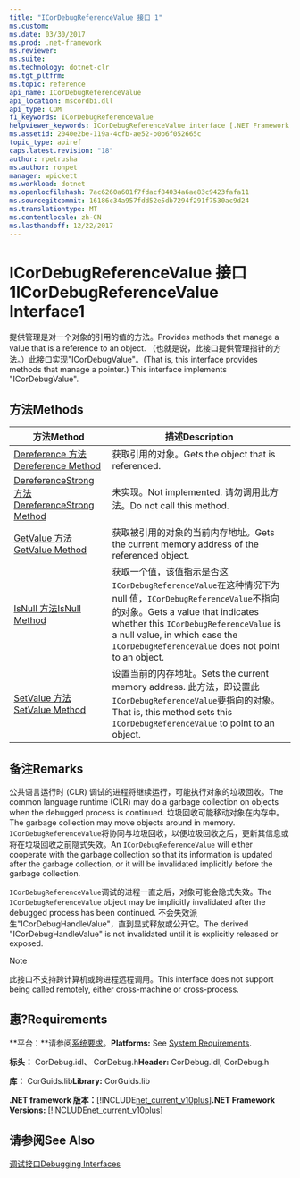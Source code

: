 ```yaml
---
title: "ICorDebugReferenceValue 接口 1"
ms.custom: 
ms.date: 03/30/2017
ms.prod: .net-framework
ms.reviewer: 
ms.suite: 
ms.technology: dotnet-clr
ms.tgt_pltfrm: 
ms.topic: reference
api_name: ICorDebugReferenceValue
api_location: mscordbi.dll
api_type: COM
f1_keywords: ICorDebugReferenceValue
helpviewer_keywords: ICorDebugReferenceValue interface [.NET Framework debugging]
ms.assetid: 2040e2be-119a-4cfb-ae52-b0b6f052665c
topic_type: apiref
caps.latest.revision: "18"
author: rpetrusha
ms.author: ronpet
manager: wpickett
ms.workload: dotnet
ms.openlocfilehash: 7ac6260a601f7fdacf84034a6ae83c9423fafa11
ms.sourcegitcommit: 16186c34a957fdd52e5db7294f291f7530ac9d24
ms.translationtype: MT
ms.contentlocale: zh-CN
ms.lasthandoff: 12/22/2017
---
```

# <a name="icordebugreferencevalue-interface1"></a><span data-ttu-id="6bf97-102">ICorDebugReferenceValue 接口 1</span><span class="sxs-lookup"><span data-stu-id="6bf97-102">ICorDebugReferenceValue Interface1</span></span>
<span data-ttu-id="6bf97-103">提供管理是对一个对象的引用的值的方法。</span><span class="sxs-lookup"><span data-stu-id="6bf97-103">Provides methods that manage a value that is a reference to an object.</span></span> <span data-ttu-id="6bf97-104">（也就是说，此接口提供管理指针的方法。）此接口实现"ICorDebugValue"。</span><span class="sxs-lookup"><span data-stu-id="6bf97-104">(That is, this interface provides methods that manage a pointer.) This interface implements "ICorDebugValue".</span></span>  
  
## <a name="methods"></a><span data-ttu-id="6bf97-105">方法</span><span class="sxs-lookup"><span data-stu-id="6bf97-105">Methods</span></span>  
  
|<span data-ttu-id="6bf97-106">方法</span><span class="sxs-lookup"><span data-stu-id="6bf97-106">Method</span></span>|<span data-ttu-id="6bf97-107">描述</span><span class="sxs-lookup"><span data-stu-id="6bf97-107">Description</span></span>|  
|------------|-----------------|  
|[<span data-ttu-id="6bf97-108">Dereference 方法</span><span class="sxs-lookup"><span data-stu-id="6bf97-108">Dereference Method</span></span>](../../../../docs/framework/unmanaged-api/debugging/icordebugreferencevalue-dereference-method.md)|<span data-ttu-id="6bf97-109">获取引用的对象。</span><span class="sxs-lookup"><span data-stu-id="6bf97-109">Gets the object that is referenced.</span></span>|  
|[<span data-ttu-id="6bf97-110">DereferenceStrong 方法</span><span class="sxs-lookup"><span data-stu-id="6bf97-110">DereferenceStrong Method</span></span>](../../../../docs/framework/unmanaged-api/debugging/icordebugreferencevalue-dereferencestrong-method.md)|<span data-ttu-id="6bf97-111">未实现。</span><span class="sxs-lookup"><span data-stu-id="6bf97-111">Not implemented.</span></span> <span data-ttu-id="6bf97-112">请勿调用此方法。</span><span class="sxs-lookup"><span data-stu-id="6bf97-112">Do not call this method.</span></span>|  
|[<span data-ttu-id="6bf97-113">GetValue 方法</span><span class="sxs-lookup"><span data-stu-id="6bf97-113">GetValue Method</span></span>](../../../../docs/framework/unmanaged-api/debugging/icordebugreferencevalue-getvalue-method.md)|<span data-ttu-id="6bf97-114">获取被引用的对象的当前内存地址。</span><span class="sxs-lookup"><span data-stu-id="6bf97-114">Gets the current memory address of the referenced object.</span></span>|  
|[<span data-ttu-id="6bf97-115">IsNull 方法</span><span class="sxs-lookup"><span data-stu-id="6bf97-115">IsNull Method</span></span>](../../../../docs/framework/unmanaged-api/debugging/icordebugreferencevalue-isnull-method.md)|<span data-ttu-id="6bf97-116">获取一个值，该值指示是否这`ICorDebugReferenceValue`在这种情况下为 null 值，`ICorDebugReferenceValue`不指向的对象。</span><span class="sxs-lookup"><span data-stu-id="6bf97-116">Gets a value that indicates whether this `ICorDebugReferenceValue` is a null value, in which case the `ICorDebugReferenceValue` does not point to an object.</span></span>|  
|[<span data-ttu-id="6bf97-117">SetValue 方法</span><span class="sxs-lookup"><span data-stu-id="6bf97-117">SetValue Method</span></span>](../../../../docs/framework/unmanaged-api/debugging/icordebugreferencevalue-setvalue-method.md)|<span data-ttu-id="6bf97-118">设置当前的内存地址。</span><span class="sxs-lookup"><span data-stu-id="6bf97-118">Sets the current memory address.</span></span> <span data-ttu-id="6bf97-119">此方法，即设置此`ICorDebugReferenceValue`要指向的对象。</span><span class="sxs-lookup"><span data-stu-id="6bf97-119">That is, this method sets this `ICorDebugReferenceValue` to point to an object.</span></span>|  
  
## <a name="remarks"></a><span data-ttu-id="6bf97-120">备注</span><span class="sxs-lookup"><span data-stu-id="6bf97-120">Remarks</span></span>  
 <span data-ttu-id="6bf97-121">公共语言运行时 (CLR) 调试的进程将继续运行，可能执行对象的垃圾回收。</span><span class="sxs-lookup"><span data-stu-id="6bf97-121">The common language runtime (CLR) may do a garbage collection on objects when the debugged process is continued.</span></span> <span data-ttu-id="6bf97-122">垃圾回收可能移动对象在内存中。</span><span class="sxs-lookup"><span data-stu-id="6bf97-122">The garbage collection may move objects around in memory.</span></span> <span data-ttu-id="6bf97-123">`ICorDebugReferenceValue`将协同与垃圾回收，以便垃圾回收之后，更新其信息或将在垃圾回收之前隐式失效。</span><span class="sxs-lookup"><span data-stu-id="6bf97-123">An `ICorDebugReferenceValue` will either cooperate with the garbage collection so that its information is updated after the garbage collection, or it will be invalidated implicitly before the garbage collection.</span></span>  
  
 <span data-ttu-id="6bf97-124">`ICorDebugReferenceValue`调试的进程一直之后，对象可能会隐式失效。</span><span class="sxs-lookup"><span data-stu-id="6bf97-124">The `ICorDebugReferenceValue` object may be implicitly invalidated after the debugged process has been continued.</span></span> <span data-ttu-id="6bf97-125">不会失效派生"ICorDebugHandleValue"，直到显式释放或公开它。</span><span class="sxs-lookup"><span data-stu-id="6bf97-125">The derived "ICorDebugHandleValue" is not invalidated until it is explicitly released or exposed.</span></span>  
  
> [!NOTE]
>  <span data-ttu-id="6bf97-126">此接口不支持跨计算机或跨进程远程调用。</span><span class="sxs-lookup"><span data-stu-id="6bf97-126">This interface does not support being called remotely, either cross-machine or cross-process.</span></span>  
  
## <a name="requirements"></a><span data-ttu-id="6bf97-127">惠?</span><span class="sxs-lookup"><span data-stu-id="6bf97-127">Requirements</span></span>  
 <span data-ttu-id="6bf97-128">**平台：**请参阅[系统要求](../../../../docs/framework/get-started/system-requirements.md)。</span><span class="sxs-lookup"><span data-stu-id="6bf97-128">**Platforms:** See [System Requirements](../../../../docs/framework/get-started/system-requirements.md).</span></span>  
  
 <span data-ttu-id="6bf97-129">**标头：** CorDebug.idl、 CorDebug.h</span><span class="sxs-lookup"><span data-stu-id="6bf97-129">**Header:** CorDebug.idl, CorDebug.h</span></span>  
  
 <span data-ttu-id="6bf97-130">**库：** CorGuids.lib</span><span class="sxs-lookup"><span data-stu-id="6bf97-130">**Library:** CorGuids.lib</span></span>  
  
 <span data-ttu-id="6bf97-131">**.NET framework 版本：**[!INCLUDE[net_current_v10plus](../../../../includes/net-current-v10plus-md.md)]</span><span class="sxs-lookup"><span data-stu-id="6bf97-131">**.NET Framework Versions:** [!INCLUDE[net_current_v10plus](../../../../includes/net-current-v10plus-md.md)]</span></span>  
  
## <a name="see-also"></a><span data-ttu-id="6bf97-132">请参阅</span><span class="sxs-lookup"><span data-stu-id="6bf97-132">See Also</span></span>  
    
    
 [<span data-ttu-id="6bf97-133">调试接口</span><span class="sxs-lookup"><span data-stu-id="6bf97-133">Debugging Interfaces</span></span>](../../../../docs/framework/unmanaged-api/debugging/debugging-interfaces.md)
